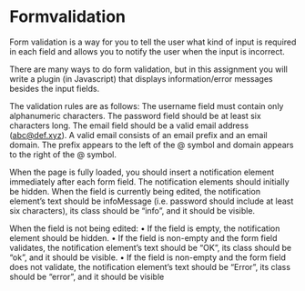 # Formvalidation
Form validation is a way for you to tell the user what kind of input is required in each field and allows you to notify the user when the input is incorrect.

There are many ways to do form validation, but in this assignment you will write a plugin (in Javascript) that displays information/error messages besides the input fields.

The validation rules are as follows:
The username field must contain only alphanumeric characters.
The password field should be at least six characters long. 
The email field should be a valid email address (abc@def.xyz).
A valid email consists of an email prefix and an email domain. 
The prefix appears to the left of the @ symbol and domain appears to the right of the @ symbol.

When the page is fully loaded, you should insert a <span> notification element immediately after each form field. The notification elements should initially be hidden.
When the field is currently being edited, the notification element’s text should be infoMessage (i.e. password should include at least six characters), its class should be “info”, and it should be visible.

When the field is not being edited:
• If the field is empty, the notification element should be hidden.
• If the field is non-empty and the form field validates, the notification element’s text should be “OK”, its class should be “ok”, and it should be visible.
• If the field is non-empty and the form field does not validate, the notification element’s text should be “Error”, its class should be “error”, and it should be visible
